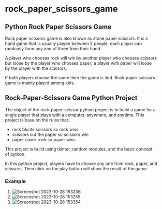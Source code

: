 # rock_paper_scissors_game

## Python Rock Paper Scissors Game
Rock paper scissors game is also known as stone paper scissors. It is a hand game that is usually played between 2 people, each player can randomly form any one of three from their hand.

A player who chooses rock will win by another player who chooses scissors but loose by the player who chooses paper; a player with paper will loose by the player with the scissors.

If both players choose the same then the game is tied. Rock paper scissors game is mainly played among kids.

## Rock-Paper-Scissors Game Python Project

The object of the rock-paper-scissor python project is to build a game for a single player that plays with a computer, anywhere, and anytime. This project is base on the rules that:
- rock blunts scissors so rock wins
- scissors cut the paper so scissors win
- paper cover rock so paper wins

This project is build using tkinter, random modules, and the basic concept of python.

In this python project, players have to choose any one from rock, paper, and scissors. Then click on the play button will show the result of the game.

### Example 
1. ![Screenshot 2023-10-28 153236](https://github.com/SinghDhiraj1/rock_paper_scissors_game/assets/133857148/1a014148-2ef1-46ab-92ff-53be06dc7ed5)
2. ![Screenshot 2023-10-28 153255](https://github.com/SinghDhiraj1/rock_paper_scissors_game/assets/133857148/0860fab2-c13b-4bbf-b5bc-957cb4694a0d)
3. ![Screenshot 2023-10-28 153354](https://github.com/SinghDhiraj1/rock_paper_scissors_game/assets/133857148/375d590e-fca5-4049-84b8-ad99d3faeb7b)

